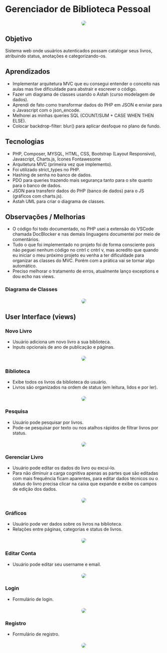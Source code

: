 # Gerenciador de Biblioteca Pessoal
<div align="center" style="margin-top: 20px;">
  <img src="public/assets/library.jpg" style="border-radius: 20px; max-width: 80%; height: auto;">
</div>

## Objetivo
Sistema web onde usuários autenticados possam catalogar seus livros, atribuindo status, anotações e categorizando-os.

## Aprendizados
- Implementar arquitetura MVC que eu consegui entender o conceito nas aulas mas tive dificuldade para abstrair e escrever o código.
- Fazer um diagrama de classes usando o Astah (curso modelagem de dados).
- Aprendi de fato como transformar dados do PHP em JSON e enviar para o Javascript com o json_encode.
- Melhorei as minhas queries SQL (COUNT/SUM + CASE WHEN THEN ELSE).
- Colocar backdrop-filter: blur() para aplicar desfoque no plano de fundo.
  
## Tecnologias
- PHP, Composer, MYSQL, HTML, CSS, Bootstrap (Layout Responsivo), Javascript, Charts.js, Ícones Fontawesome
- Arquitetura MVC (primeira vez que implemento).
- Foi utilizado strict_types no PHP.
- Hashing de senha no banco de dados.
- PDO para queries trazendo mais segurança tanto para o site quanto para o banco de dados.
- JSON para transferir dados do PHP (banco de dados) para o JS (gráficos com charts.js).
- Astah UML para criar o diagrama de classes.

## Observações / Melhorias
- O código foi todo documentado, no PHP usei a extensão do VSCode chamada DocBlocker e nas demais linguagens documentei por meio de comentários.
- Tudo o que foi implementado no projeto foi de forma consciente pois não peguei nenhum código no cntrl c cntrl v, mas acredito que quando eu iniciar o meu próximo projeto eu venha a ter dificuldade para organizar as classes do MVC. Porém com a prática vai se tornar algo automático.
- Preciso melhorar o tratamento de erros, atualmente lanço exceptions e dou echo nas views.


### Diagrama de Classes
<div align="center" style="margin-top: 20px;">
  <img src="public/class-diagram/img-diagram.jpg" style="border-radius: 20px; max-width: 80%; height: auto;">
</div>

## User Interface (views)
### Novo Livro
- Usuário adiciona um novo livro a sua biblioteca.
- Inputs opcionais de ano de publicação e páginas.
<div align="center" style="margin-top: 20px;">
  <img src="public/assets/newbook.jpg" style="border-radius: 20px; max-width: 80%; height: auto;">
</div>

### Biblioteca
- Exibe todos os livros da biblioteca do usuário.
- Livros são organizados na ordem de status (em leitura, lidos e por ler).
<div align="center" style="margin-top: 20px;">
  <img src="public/assets/library.jpg" style="border-radius: 20px; max-width: 80%; height: auto;">
</div>

### Pesquisa
- Usuário pode pesquisar por livros.
- Pode-se pesquisar por texto ou nos atalhos rápidos de filtrar livros por status.
<div align="center" style="margin-top: 20px;">
  <img src="public/assets/search.jpg" style="border-radius: 20px; max-width: 80%; height: auto;">
</div>

### Gerenciar Livro
- Usuário pode editar os dados do livro ou excuí-lo.
- Para não diminuir a carga cognitiva apenas as partes que são editadas com mais frequência ficam aparentes, para editar dados técnicos ou o status do livro precisa clicar na caixa que expande e exibe os campos de edição dos dados.
<div align="center" style="margin-top: 20px;">
  <img src="public/assets/editbook.jpg" style="border-radius: 20px; max-width: 80%; height: auto;">
</div>

### Gráficos
- Usuário pode ver dados sobre os livros na biblioteca.
- Relações entre páginas, categorias e status de livros.
<div align="center" style="margin-top: 20px;">
  <img src="public/assets/charts.jpg" style="border-radius: 20px; max-width: 80%; height: auto;">
</div>

### Editar Conta
- Usuário pode editar seu username e email.
<div align="center" style="margin-top: 20px;">
  <img src="public/assets/editaccount.jpg" style="border-radius: 20px; max-width: 80%; height: auto;">
</div>

### Login
- Formulário de login.
<div align="center" style="margin-top: 20px;">
  <img src="public/assets/login.jpg" style="border-radius: 20px; max-width: 80%; height: auto;">
</div>

### Registro
- Formulário de registro.
<div align="center" style="margin-top: 20px;">
  <img src="public/assets/register.jpg" style="border-radius: 20px; max-width: 80%; height: auto;">
</div>


